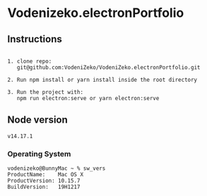 # Vodenizeko.electronPortfolio

## Instructions
```

1. clone repo:
   git@github.com:VodeniZeko/VodeniZeko.electronPortfolio.git

2. Run npm install or yarn install inside the root directory

3. Run the project with:
   npm run electron:serve or yarn electron:serve
```

## Node version

```
v14.17.1
```


### Operating System
```
vodenizeko@BunnyMac ~ % sw_vers
ProductName:	Mac OS X
ProductVersion:	10.15.7
BuildVersion:	19H1217
```

